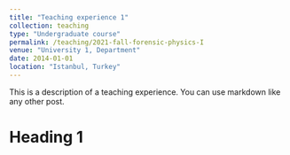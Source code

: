 ```yaml
---
title: "Teaching experience 1"
collection: teaching
type: "Undergraduate course"
permalink: /teaching/2021-fall-forensic-physics-I
venue: "University 1, Department"
date: 2014-01-01
location: "Istanbul, Turkey"
---
```


This is a description of a teaching experience. You can use markdown like any other post.

# Heading 1

